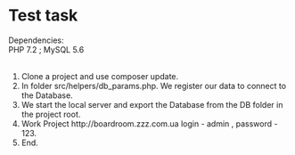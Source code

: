 <h1>Test task</h1>
Dependencies:<br>
PHP 7.2 ; MySQL 5.6<br><br>
<ol>
<li>Clone a project and use composer update.</li>
<li>In folder src/helpers/db_params.php. We register our data to connect to the Database.</li>
<li>We start the local server and export the Database from the DB folder in the project root.</li>
<li>Work Project http://boardroom.zzz.com.ua login - admin , password - 123.</li>
<li>End.</li>
</ol>

